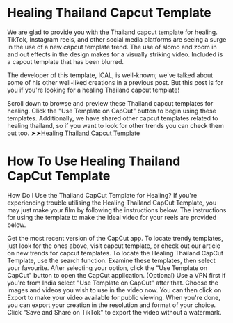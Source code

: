 # Healing Thailand Capcut Template
We are glad to provide you with the Thailand capcut template for healing. TikTok, Instagram reels, and other social media platforms are seeing a surge in the use of a new capcut template trend. The use of slomo and zoom in and out effects in the design makes for a visually striking video. Included is a capcut template that has been blurred.


The developer of this template, ICAL, is well-known; we've talked about some of his other well-liked creations in a previous post. But this post is for you if you're looking for a healing Thailand capcut template!

Scroll down to browse and preview these Thailand capcut templates for healing. Click the "Use Template on CapCut" button to begin using these templates. Additionally, we have shared other capcut templates related to healing thailand, so if you want to look for other trends you can check them out too.
<a href="https://capcuttemplate.co.in/healing-thailand-capcut-template-link/" rel="do follow">➤➤Healing Thailand Capcut Template</a>
# How To Use Healing Thailand CapCut Template
How Do I Use the Thailand CapCut Template for Healing?
If you're experiencing trouble utilising the Healing Thailand CapCut Template, you may just make your film by following the instructions below. The instructions for using the template to make the ideal video for your reels are provided below.

Get the most recent version of the CapCut app.
To locate trendy templates, just look for the ones above, visit capcut template, or check out our article on new trends for capcut templates.
To locate the Healing Thailand CapCut Template, use the search function.
Examine these templates, then select your favourite.
After selecting your option, click the "Use Template on CapCut" button to open the CapCut application.
(Optional) Use a VPN first if you're from India select "Use Template on CapCut" after that.
Choose the images and videos you wish to use in the video now.
You can then click on Export to make your video available for public viewing. When you're done, you can export your creation in the resolution and format of your choice.
Click "Save and Share on TikTok" to export the video without a watermark.
